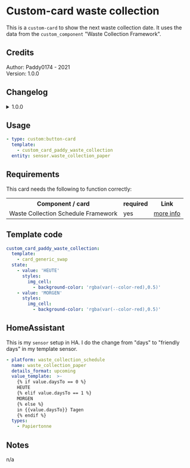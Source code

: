 # Custom-card waste collection
This is a `custom-card` to show the next waste collection date. It uses the data from the `custom_component` "Waste Collection Framework".

## Credits
Author: Paddy0174 - 2021  
Version: 1.0.0  

## Changelog
<details>
<summary>1.0.0</summary>
Initial release
</details>

## Usage

```yaml
- type: custom:button-card
  template: 
  	- custom_card_paddy_waste_collection
  entity: sensor.waste_collection_paper
```

## Requirements
This card needs the following to function correctly:
<table>
<tr>
<th>Component / card</th>
<th>required</th>
<th>Link</th>
</tr>
<tr>
<td>Waste Collection Schedule Framework</td>
<td>yes</td>
<td><a href="https://github.com/mampfes/hacs_waste_collection_schedule">more info</a></td>
</tr>
</table>

## Template code

```yaml
custom_card_paddy_waste_collection:
  template:
    - card_generic_swap
  state:
    - value: 'HEUTE'
      styles:
        img_cell:
          - background-color: 'rgba(var(--color-red),0.5)'
    - value: 'MORGEN'
      styles:
        img_cell:
          - background-color: 'rgba(var(--color-red),0.5)'
```

## HomeAssistant
This is my `sensor` setup in HA. I do the change from "days" to "friendly days" in my template sensor. 

```yaml
- platform: waste_collection_schedule
  name: waste_collection_paper
  details_format: upcoming
  value_template:  >-
    {% if value.daysTo == 0 %}
    HEUTE
    {% elif value.daysTo == 1 %}
    MORGEN
    {% else %}
    in {{value.daysTo}} Tagen
    {% endif %}
  types:
    - Papiertonne
```

## Notes
n/a